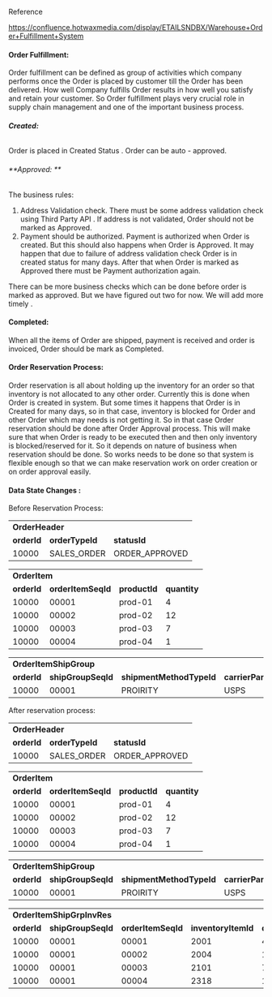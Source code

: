 Reference 

https://confluence.hotwaxmedia.com/display/ETAILSNDBX/Warehouse+Order+Fulfillment+System



#### **Order Fulfillment:**

Order fulfillment can be defined as group of activities which company performs once the Order is placed by customer till the Order has been delivered. How well Company fulfills Order results in how well you satisfy and retain your customer. So Order fulfillment plays very crucial role in supply chain management and one of the important business process. 

 

###### **Created:**

Order is placed in Created Status . Order can be auto - approved.


###### **Approved: **


The business rules:

1. Address Validation check. There must be some address validation check using Third Party API . If address is not validated, Order should not be marked as Approved. 
2. Payment should be authorized. Payment is authorized when Order is created. But this should also happens when Order is Approved. It may happen that due to failure of address validation check Order is in  created status for many days. After that when Order is marked as Approved there must be Payment authorization again. 

There can be more business checks which can be done before order is marked as approved. But we have figured out two for now. We will add more timely .



#### **Completed:**

When all the items of Order are shipped, payment is received and order is invoiced, Order should be mark as Completed. 
 


#### **Order Reservation Process:**

Order reservation is all about holding up the inventory for an order so that inventory is not allocated to any other order. Currently this is done when Order is created in system. But some times it happens that Order is in Created for many days, so in that case, inventory is blocked for Order and other Order which may needs is not getting it. So in that case Order reservation should be done after Order Approval process. This will make sure that when Order is ready to be executed then and then only inventory is blocked/reserved for it. So it depends on nature of business when reservation should be done. So works needs to be done so that system is flexible enough so that we can make reservation work on order creation or on order approval easily. 

 


#### **Data State Changes :**

Before Reservation Process:

 


<table>
  <tr>
   <td colspan="3" ><strong>OrderHeader</strong>
   </td>
  </tr>
  <tr>
   <td><strong>orderId</strong>
   </td>
   <td><strong>orderTypeId</strong>
   </td>
   <td><strong>statusId</strong>
   </td>
  </tr>
  <tr>
   <td>10000
   </td>
   <td>SALES_ORDER
   </td>
   <td>ORDER_APPROVED
   </td>
  </tr>
</table>



<table>
  <tr>
   <td colspan="4" ><strong>OrderItem</strong>
   </td>
  </tr>
  <tr>
   <td><strong>orderId</strong>
   </td>
   <td><strong>orderItemSeqId</strong>
   </td>
   <td><strong>productId</strong>
   </td>
   <td><strong>quantity</strong>
   </td>
  </tr>
  <tr>
   <td>10000
   </td>
   <td>00001
   </td>
   <td>prod-01
   </td>
   <td>4
   </td>
  </tr>
  <tr>
   <td>10000
   </td>
   <td>00002
   </td>
   <td>prod-02
   </td>
   <td>12
   </td>
  </tr>
  <tr>
   <td>10000
   </td>
   <td>00003
   </td>
   <td>prod-03
   </td>
   <td>7
   </td>
  </tr>
  <tr>
   <td>10000
   </td>
   <td>00004
   </td>
   <td>prod-04
   </td>
   <td>1
   </td>
  </tr>
</table>



<table>
  <tr>
   <td colspan="5" ><strong>OrderItemShipGroup</strong>
   </td>
  </tr>
  <tr>
   <td><strong>orderId</strong>
   </td>
   <td><strong>shipGroupSeqId</strong>
   </td>
   <td><strong>shipmentMethodTypeId</strong>
   </td>
   <td><strong>carrierPartyId</strong>
   </td>
   <td><strong>carrierRoleTypeId</strong>
   </td>
  </tr>
  <tr>
   <td>10000
   </td>
   <td>00001
   </td>
   <td>PROIRITY
   </td>
   <td>USPS
   </td>
   <td>CARRIER
   </td>
  </tr>
</table>


 

After reservation process:

 


<table>
  <tr>
   <td colspan="3" ><strong>OrderHeader</strong>
   </td>
  </tr>
  <tr>
   <td><strong>orderId</strong>
   </td>
   <td><strong>orderTypeId</strong>
   </td>
   <td><strong>statusId</strong>
   </td>
  </tr>
  <tr>
   <td>10000
   </td>
   <td>SALES_ORDER
   </td>
   <td>ORDER_APPROVED
   </td>
  </tr>
</table>



<table>
  <tr>
   <td colspan="4" ><strong>OrderItem</strong>
   </td>
  </tr>
  <tr>
   <td><strong>orderId</strong>
   </td>
   <td><strong>orderItemSeqId</strong>
   </td>
   <td><strong>productId</strong>
   </td>
   <td><strong>quantity</strong>
   </td>
  </tr>
  <tr>
   <td>10000
   </td>
   <td>00001
   </td>
   <td>prod-01
   </td>
   <td>4
   </td>
  </tr>
  <tr>
   <td>10000
   </td>
   <td>00002
   </td>
   <td>prod-02
   </td>
   <td>12
   </td>
  </tr>
  <tr>
   <td>10000
   </td>
   <td>00003
   </td>
   <td>prod-03
   </td>
   <td>7
   </td>
  </tr>
  <tr>
   <td>10000
   </td>
   <td>00004
   </td>
   <td>prod-04
   </td>
   <td>1
   </td>
  </tr>
</table>



<table>
  <tr>
   <td colspan="5" ><strong>OrderItemShipGroup</strong>
   </td>
  </tr>
  <tr>
   <td><strong>orderId</strong>
   </td>
   <td><strong>shipGroupSeqId</strong>
   </td>
   <td><strong>shipmentMethodTypeId</strong>
   </td>
   <td><strong>carrierPartyId</strong>
   </td>
   <td><strong>carrierRoleTypeId</strong>
   </td>
  </tr>
  <tr>
   <td>10000
   </td>
   <td>00001
   </td>
   <td>PROIRITY
   </td>
   <td>USPS
   </td>
   <td>CARRIER
   </td>
  </tr>
</table>



<table>
  <tr>
   <td colspan="5" ><strong>OrderItemShipGrpInvRes</strong>
   </td>
  </tr>
  <tr>
   <td><strong>orderId</strong>
   </td>
   <td><strong>shipGroupSeqId</strong>
   </td>
   <td><strong>orderItemSeqId</strong>
   </td>
   <td><strong>inventoryItemId</strong>
   </td>
   <td><strong>quantity</strong>
   </td>
  </tr>
  <tr>
   <td>10000
   </td>
   <td>00001
   </td>
   <td>00001
   </td>
   <td>2001
   </td>
   <td>4
   </td>
  </tr>
  <tr>
   <td>10000
   </td>
   <td>00001
   </td>
   <td>00002
   </td>
   <td>2004
   </td>
   <td>12
   </td>
  </tr>
  <tr>
   <td>10000
   </td>
   <td>00001
   </td>
   <td>00003
   </td>
   <td>2101
   </td>
   <td>7
   </td>
  </tr>
  <tr>
   <td>10000
   </td>
   <td>00001
   </td>
   <td>00004
   </td>
   <td>2318
   </td>
   <td>1
   </td>
  </tr>
</table>

